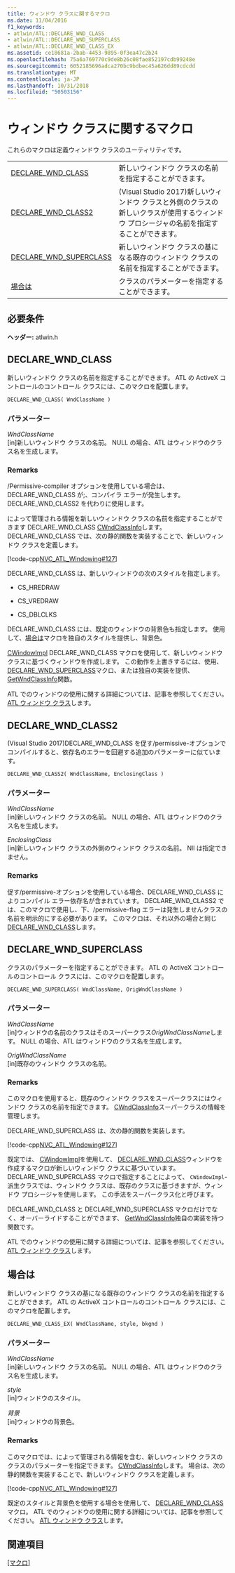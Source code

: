 ```yaml
---
title: ウィンドウ クラスに関するマクロ
ms.date: 11/04/2016
f1_keywords:
- atlwin/ATL::DECLARE_WND_CLASS
- atlwin/ATL::DECLARE_WND_SUPERCLASS
- atlwin/ATL::DECLARE_WND_CLASS_EX
ms.assetid: ce18681a-2bab-4453-9895-0f3ea47c2b24
ms.openlocfilehash: 75a6a769770c9de8b26c08fae852197cdb99248e
ms.sourcegitcommit: 6052185696adca270bc9bdbec45a626dd89cdcdd
ms.translationtype: MT
ms.contentlocale: ja-JP
ms.lasthandoff: 10/31/2018
ms.locfileid: "50503156"
---
```

# <a name="window-class-macros"></a>ウィンドウ クラスに関するマクロ

これらのマクロは定義ウィンドウ クラスのユーティリティです。

|||
|-|-|
|[DECLARE_WND_CLASS](#declare_wnd_class)|新しいウィンドウ クラスの名前を指定することができます。|
|[DECLARE_WND_CLASS2](#declare_wnd_class2)|(Visual Studio 2017)新しいウィンドウ クラスと外側のクラスの新しいクラスが使用するウィンドウ プロシージャの名前を指定することができます。|
|[DECLARE_WND_SUPERCLASS](#declare_wnd_superclass)|新しいウィンドウ クラスの基になる既存のウィンドウ クラスの名前を指定することができます。|
|[場合は](#declare_wnd_class_ex)|クラスのパラメーターを指定することができます。|

## <a name="requirements"></a>必要条件

**ヘッダー:** atlwin.h

##  <a name="declare_wnd_class"></a>  DECLARE_WND_CLASS

新しいウィンドウ クラスの名前を指定することができます。 ATL の ActiveX コントロールのコントロール クラスには、このマクロを配置します。

```
DECLARE_WND_CLASS( WndClassName )
```

### <a name="parameters"></a>パラメーター

*WndClassName*<br/>
[in]新しいウィンドウ クラスの名前。 NULL の場合、ATL はウィンドウのクラス名を生成します。

### <a name="remarks"></a>Remarks

/Permissive-compiler オプションを使用している場合は、DECLARE_WND_CLASS が;、コンパイラ エラーが発生します。DECLARE_WND_CLASS2 を代わりに使用します。

によって管理される情報を新しいウィンドウ クラスの名前を指定することができます DECLARE_WND_CLASS [CWndClassInfo](cwndclassinfo-class.md)します。 DECLARE_WND_CLASS では、次の静的関数を実装することで、新しいウィンドウ クラスを定義します。

[!code-cpp[NVC_ATL_Windowing#127](../../atl/codesnippet/cpp/window-class-macros_1.cpp)]

DECLARE_WND_CLASS は、新しいウィンドウの次のスタイルを指定します。

- CS_HREDRAW

- CS_VREDRAW

- CS_DBLCLKS

DECLARE_WND_CLASS には、既定のウィンドウの背景色も指定します。 使用して、[場合は](#declare_wnd_class_ex)マクロを独自のスタイルを提供し、背景色。

[CWindowImpl](cwindowimpl-class.md) DECLARE_WND_CLASS マクロを使用して、新しいウィンドウ クラスに基づくウィンドウを作成します。 この動作を上書きするには、使用、 [DECLARE_WND_SUPERCLASS](#declare_wnd_superclass)マクロ、または独自の実装を提供、 [GetWndClassInfo](cwindowimpl-class.md#getwndclassinfo)関数。

ATL でのウィンドウの使用に関する詳細については、記事を参照してください。 [ATL ウィンドウ クラス](../../atl/atl-window-classes.md)します。

##  <a name="declare_wnd_class2"></a>  DECLARE_WND_CLASS2

(Visual Studio 2017)DECLARE_WND_CLASS を促す/permissive-オプションでコンパイルすると、依存名のエラーを回避する追加のパラメーターに似ています。

```
DECLARE_WND_CLASS2( WndClassName, EnclosingClass )
```

### <a name="parameters"></a>パラメーター

*WndClassName*<br/>
[in]新しいウィンドウ クラスの名前。 NULL の場合、ATL はウィンドウのクラス名を生成します。

*EnclosingClass*<br/>
[in]新しいウィンドウ クラスの外側のウィンドウ クラスの名前。 Nll は指定できません。

### <a name="remarks"></a>Remarks

促す/permissive-オプションを使用している場合、DECLARE_WND_CLASS によりコンパイル エラー依存名が含まれています。 DECLARE_WND_CLASS2 では、このマクロで使用し、下、/permissive-flag エラーは発生しませんクラスの名前を明示的にする必要があります。
このマクロは、それ以外の場合と同じ[DECLARE_WND_CLASS](#declare_wnd_class)します。

##  <a name="declare_wnd_superclass"></a>  DECLARE_WND_SUPERCLASS

クラスのパラメーターを指定することができます。 ATL の ActiveX コントロールのコントロール クラスには、このマクロを配置します。

```
DECLARE_WND_SUPERCLASS( WndClassName, OrigWndClassName )
```

### <a name="parameters"></a>パラメーター

*WndClassName*<br/>
[in]ウィンドウの名前のクラスはそのスーパークラス*OrigWndClassName*します。 NULL の場合、ATL はウィンドウのクラス名を生成します。

*OrigWndClassName*<br/>
[in]既存のウィンドウ クラスの名前。

### <a name="remarks"></a>Remarks

このマクロを使用すると、既存のウィンドウ クラスをスーパークラスにはウィンドウ クラスの名前を指定できます。 [CWndClassInfo](cwndclassinfo-class.md)スーパークラスの情報を管理します。

DECLARE_WND_SUPERCLASS は、次の静的関数を実装します。

[!code-cpp[NVC_ATL_Windowing#127](../../atl/codesnippet/cpp/window-class-macros_1.cpp)]

既定では、 [CWindowImpl](cwindowimpl-class.md)を使用して、 [DECLARE_WND_CLASS](#declare_wnd_class)ウィンドウを作成するマクロが新しいウィンドウ クラスに基づいています。 DECLARE_WND_SUPERCLASS マクロで指定することによって、 `CWindowImpl`-派生クラスでは、ウィンドウ クラスは、既存のクラスに基づきますが、ウィンドウ プロシージャを使用します。 この手法をスーパークラス化と呼びます。

DECLARE_WND_CLASS と DECLARE_WND_SUPERCLASS マクロだけでなく、オーバーライドすることができます、 [GetWndClassInfo](cwindowimpl-class.md#getwndclassinfo)独自の実装を持つ関数です。

ATL でのウィンドウの使用に関する詳細については、記事を参照してください。 [ATL ウィンドウ クラス](../../atl/atl-window-classes.md)します。

##  <a name="declare_wnd_class_ex"></a>  場合は

新しいウィンドウ クラスの基になる既存のウィンドウ クラスの名前を指定することができます。 ATL の ActiveX コントロールのコントロール クラスには、このマクロを配置します。

```
DECLARE_WND_CLASS_EX( WndClassName, style, bkgnd )
```

### <a name="parameters"></a>パラメーター

*WndClassName*<br/>
[in]新しいウィンドウ クラスの名前。 NULL の場合、ATL はウィンドウのクラス名を生成します。

*style*<br/>
[in]ウィンドウのスタイル。

*背景*<br/>
[in]ウィンドウの背景色。

### <a name="remarks"></a>Remarks

このマクロでは、によって管理される情報を含む、新しいウィンドウ クラスのクラスのパラメーターを指定できます。 [CWndClassInfo](cwndclassinfo-class.md)します。 場合は、次の静的関数を実装することで、新しいウィンドウ クラスを定義します。

[!code-cpp[NVC_ATL_Windowing#127](../../atl/codesnippet/cpp/window-class-macros_1.cpp)]

既定のスタイルと背景色を使用する場合を使用して、 [DECLARE_WND_CLASS](#declare_wnd_class)マクロ。 ATL でのウィンドウの使用に関する詳細については、記事を参照してください。 [ATL ウィンドウ クラス](../../atl/atl-window-classes.md)します。

## <a name="see-also"></a>関連項目

[[マクロ]](atl-macros.md)

